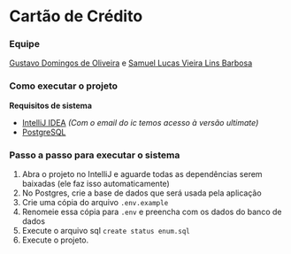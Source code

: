 # Cartão de Crédito

### Equipe

[Gustavo Domingos de Oliveira](mailto:gdo@ic.ufal.br) e 
[Samuel Lucas Vieira Lins Barbosa](mailto:slvlb@ic.ufal.br)

### Como executar o projeto

**Requisitos de sistema**

- [IntelliJ IDEA](https://www.jetbrains.com/pt-br/idea/download/?section=windows)
*(Com o email do ic temos acesso à versão ultimate)*
- [PostgreSQL](https://www.postgresql.org/)

### Passo a passo para executar o sistema

1. Abra o projeto no IntelliJ e aguarde todas as dependências serem baixadas (ele faz isso automaticamente)
2. No Postgres, crie a base de dados que será usada pela aplicação
3. Crie uma cópia do arquivo `.env.example`
4. Renomeie essa cópia para `.env` e preencha com os dados do banco de dados
5. Execute o arquivo sql `create status enum.sql`
6. Execute o projeto.
